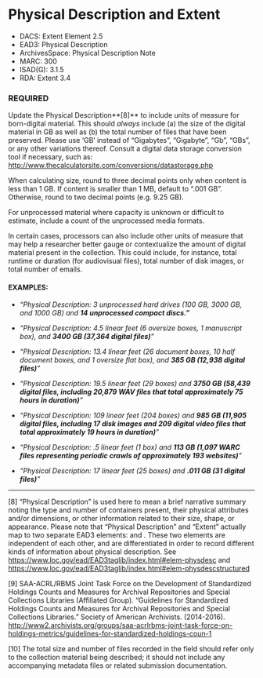 # Physical Description and Extent

* DACS: Extent Element 2.5
* EAD3: Physical Description <physdesc>
* ArchivesSpace: Physical Description Note
* MARC: 300
* ISAD(G): 3.1.5
* RDA: Extent 3.4

### REQUIRED
Update the Physical Description**[8]** to include units of measure for born-digital material. This should _always_ include (a) the size of the digital material in GB as well as (b) the total number of files that have been preserved. Please use ‘GB’ instead of “Gigabytes”, “Gigabyte”, “Gb”, “GBs”, or any other variations thereof. Consult a digital data storage conversion tool if necessary, such as: http://www.thecalculatorsite.com/conversions/datastorage.php

When calculating size, round to three decimal points only when content is less than 1 GB. If content is smaller than 1 MB, default to “.001 GB”. Otherwise, round to two decimal points (e.g. 9.25 GB).

For unprocessed material where capacity is unknown or difficult to estimate, include a count of the unprocessed media formats. 

In certain cases, processors can also include other units of measure that may help a researcher better gauge or contextualize the amount of digital material present in the collection. This could include, for instance, total runtime or duration (for audiovisual files), total number of disk images, or total number of emails.

#### EXAMPLES:
* _“Physical Description: 3 unprocessed hard drives (100 GB, 3000 GB, and 1000 GB) and **14 unprocessed compact discs.”**_

* _“Physical Description: 4.5 linear feet (6 oversize boxes, 1 manuscript box), and **3400 GB (37,364 digital files)**”_

* _“Physical Description: 13.4 linear feet (26 document boxes, 10 half document boxes, and 1 oversize flat box), and **385 GB (12,938 digital files)**”_

* _“Physical Description: 19.5 linear feet (29 boxes) and **3750 GB (58,439 digital files, including 20,879 WAV files that total approximately 75 hours in duration)**”_

* _“Physical Description: 109 linear feet (204 boxes) and **985 GB (11,905 digital files, including 17 disk images and 209 digital video files that total approximately 19 hours in duration)**”_

* _“Physical Description: .5 linear feet (1 box) and **113 GB (1,097 WARC files representing periodic crawls of approximately 193 websites)**”_ 

* _“Physical Description: 17 linear feet (25 boxes) and **.011 GB (31 digital files)**”_

___
[8] “Physical Description” is used here to mean a brief narrative summary noting the type and number of containers present, their physical attributes and/or dimensions, or other information related to their size, shape, or appearance. Please note that “Physical Description” and “Extent” actually map to two separate EAD3 elements: <physdesc> and <physdescstructured>. These two elements are independent of each other, and are differentiated in order to record different kinds of information about physical description. See https://www.loc.gov/ead/EAD3taglib/index.html#elem-physdesc and https://www.loc.gov/ead/EAD3taglib/index.html#elem-physdescstructured 

[9] SAA-ACRL/RBMS Joint Task Force on the Development of Standardized Holdings Counts and Measures for Archival Repositories and Special Collections Libraries (Affiliated Group). “Guidelines for Standardized Holdings Counts and Measures for Archival Repositories and Special Collections Libraries.” Society of American Archivists. (2014-2016). http://www2.archivists.org/groups/saa-acrlrbms-joint-task-force-on-holdings-metrics/guidelines-for-standardized-holdings-coun-1

[10] The total size and number of files recorded in the <physdesc> field should refer only to the collection material being described; it should not include any accompanying metadata files or related submission documentation. 
